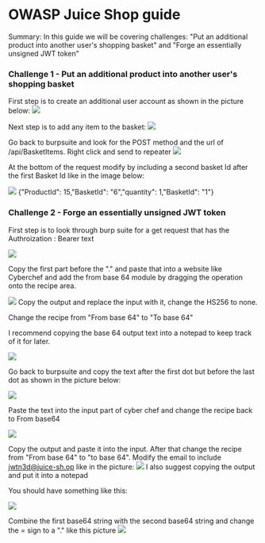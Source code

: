 # OWASP Juice Shop guide

Summary: In this guide we will be covering challenges: "Put an additional product into another user's shopping basket" and "Forge an essentially unsigned JWT token"

### Challenge 1 - Put an additional product into another user's shopping basket

First step is to create an additional user account as shown in the picture below:
![](Screenshot03.png)

Next step is to add any item to the basket:
![](Screenshot04.png)

Go back to burpsuite and look for the POST method and the url of /api/BasketItems. Right click and send to repeater
![](Screenshot08.png)

At the bottom of the request modify by including a second basket Id after the first Basket Id like in the image below:

![](Screenshot09.png)
{"ProductId": 15,"BasketId": "6","quantity": 1,"BasketId": "1"}



### Challenge 2 - Forge an essentially unsigned JWT token

First step is to look through burp suite for a get request that has the Authroization : Bearer text

![](Screenshot010.png)

Copy the first part before the "." and paste that into a website like Cyberchef and add the from base 64 module by dragging the operation onto the recipe area.


![](Screenshot011.png)
Copy the output and replace the input with it, change the HS256 to none.

Change the recipe from "From base 64" to "To base 64"

I recommend copying the base 64 output text into a notepad to keep track of it for later.

![](Screenshot016.png)

Go back to burpsuite and copy the text after the first dot but before the last dot as shown in the picture below:

![](Screenshot013.png)

Paste the text into the input part of cyber chef and change the recipe back to From base64

![](Screenshot014.png)

Copy the output and paste it into the input. After that change the recipe from "From base 64" to "to base 64". Modify the email to include jwtn3d@juice-sh.op like in the picture: 
![](Screenshot015.png)
I also suggest copying the output and put it into a notepad


You should have something like this:

![](Screenshot017.png)

Combine the first base64 string with the second base64 string and change the = sign to a "." like this picture
![](Screenshot018.png)
